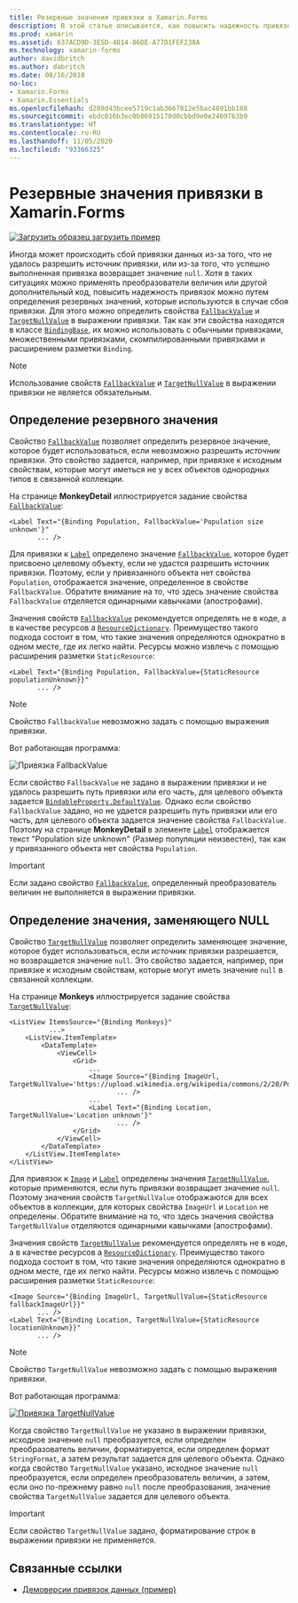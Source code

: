```yaml
---
title: Резервные значения привязки в Xamarin.Forms
description: В этой статье описывается, как повысить надежность привязок путем определения резервных значений, которые будут использоваться при сбое привязки.
ms.prod: xamarin
ms.assetid: 637ACD9D-3E5D-4014-86DE-A77D1FEF238A
ms.technology: xamarin-forms
author: davidbritch
ms.author: dabritch
ms.date: 08/16/2018
no-loc:
- Xamarin.Forms
- Xamarin.Essentials
ms.openlocfilehash: d288d43bcee5719c1ab3667812e5bac4891bb188
ms.sourcegitcommit: ebdc016b3ec0b06915170d0cbbd9e0e2469763b9
ms.translationtype: HT
ms.contentlocale: ru-RU
ms.lasthandoff: 11/05/2020
ms.locfileid: "93366325"
---
```

# <a name="xamarinforms-binding-fallbacks"></a>Резервные значения привязки в Xamarin.Forms

[![Загрузить образец](~/media/shared/download.png) загрузить пример](/samples/xamarin/xamarin-forms-samples/databindingdemos)

Иногда может происходить сбой привязки данных из-за того, что не удалось разрешить источник привязки, или из-за того, что успешно выполненная привязка возвращает значение `null`. Хотя в таких ситуациях можно применять преобразователи величин или другой дополнительный код, повысить надежность привязок можно путем определения резервных значений, которые используются в случае сбоя привязки. Для этого можно определить свойства [`FallbackValue`](xref:Xamarin.Forms.BindingBase.FallbackValue) и [`TargetNullValue`](xref:Xamarin.Forms.BindingBase.TargetNullValue) в выражении привязки. Так как эти свойства находятся в классе [`BindingBase`](xref:Xamarin.Forms.BindingBase), их можно использовать с обычными привязками, множественными привязками, скомпилированными привязками и расширением разметки `Binding`.

> [!NOTE]
> Использование свойств [`FallbackValue`](xref:Xamarin.Forms.BindingBase.FallbackValue) и [`TargetNullValue`](xref:Xamarin.Forms.BindingBase.TargetNullValue) в выражении привязки не является обязательным.

## <a name="defining-a-fallback-value"></a>Определение резервного значения

Свойство [`FallbackValue`](xref:Xamarin.Forms.BindingBase.FallbackValue) позволяет определить резервное значение, которое будет использоваться, если невозможно разрешить *источник* привязки. Это свойство задается, например, при привязке к исходным свойствам, которые могут иметься не у всех объектов однородных типов в связанной коллекции.

На странице **MonkeyDetail** иллюстрируется задание свойства [`FallbackValue`](xref:Xamarin.Forms.BindingBase.FallbackValue):

```xaml
<Label Text="{Binding Population, FallbackValue='Population size unknown'}"
       ... />   
```

Для привязки к [`Label`](xref:Xamarin.Forms.Label) определено значение [`FallbackValue`](xref:Xamarin.Forms.BindingBase.FallbackValue), которое будет присвоено целевому объекту, если не удастся разрешить источник привязки. Поэтому, если у привязанного объекта нет свойства `Population`, отображается значение, определенное в свойстве `FallbackValue`. Обратите внимание на то, что здесь значение свойства `FallbackValue` отделяется одинарными кавычками (апострофами).

Значения свойств [`FallbackValue`](xref:Xamarin.Forms.BindingBase.FallbackValue) рекомендуется определять не в коде, а в качестве ресурсов а [`ResourceDictionary`](xref:Xamarin.Forms.ResourceDictionary). Преимущество такого подхода состоит в том, что такие значения определяются однократно в одном месте, где их легко найти. Ресурсы можно извлечь с помощью расширения разметки `StaticResource`:

```xaml
<Label Text="{Binding Population, FallbackValue={StaticResource populationUnknown}}"
       ... />  
```

> [!NOTE]
> Свойство `FallbackValue` невозможно задать с помощью выражения привязки.

Вот работающая программа:

![Привязка FallbackValue](binding-fallbacks-images/bindingunavailable-detail-cropped.png "Привязка FallbackValue")

Если свойство `FallbackValue` не задано в выражении привязки и не удалось разрешить путь привязки или его часть, для целевого объекта задается [`BindableProperty.DefaultValue`](xref:Xamarin.Forms.BindableProperty.DefaultValue). Однако если свойство `FallbackValue` задано, но не удается разрешить путь привязки или его часть, для целевого объекта задается значение свойства `FallbackValue`. Поэтому на странице **MonkeyDetail** в элементе [`Label`](xref:Xamarin.Forms.Label) отображается текст "Population size unknown" (Размер популяции неизвестен), так как у привязанного объекта нет свойства `Population`.

> [!IMPORTANT]
> Если задано свойство [`FallbackValue`](xref:Xamarin.Forms.BindingBase.FallbackValue), определенный преобразователь величин не выполняется в выражении привязки.

## <a name="defining-a-null-replacement-value"></a>Определение значения, заменяющего NULL

Свойство [`TargetNullValue`](xref:Xamarin.Forms.BindingBase.TargetNullValue) позволяет определить заменяющее значение, которое будет использоваться, если *источник* привязки разрешается, но возвращается значение `null`. Это свойство задается, например, при привязке к исходным свойствам, которые могут иметь значение `null` в связанной коллекции.

На странице **Monkeys** иллюстрируется задание свойства [`TargetNullValue`](xref:Xamarin.Forms.BindingBase.TargetNullValue):

```xaml
<ListView ItemsSource="{Binding Monkeys}"
          ...>
    <ListView.ItemTemplate>
        <DataTemplate>
            <ViewCell>
                <Grid>
                    ...
                    <Image Source="{Binding ImageUrl, TargetNullValue='https://upload.wikimedia.org/wikipedia/commons/2/20/Point_d_interrogation.jpg'}"
                           ... />
                    ...
                    <Label Text="{Binding Location, TargetNullValue='Location unknown'}"
                           ... />
                </Grid>
            </ViewCell>
        </DataTemplate>
    </ListView.ItemTemplate>
</ListView>
```

Для привязок к [`Image`](xref:Xamarin.Forms.Image) и [`Label`](xref:Xamarin.Forms.Label) определены значения [`TargetNullValue`](xref:Xamarin.Forms.BindingBase.TargetNullValue), которые применяются, если путь привязки возвращает значение `null`. Поэтому значения свойств `TargetNullValue` отображаются для всех объектов в коллекции, для которых свойства `ImageUrl` и `Location` не определены. Обратите внимание на то, что здесь значения свойства `TargetNullValue` отделяются одинарными кавычками (апострофами).

Значения свойств [`TargetNullValue`](xref:Xamarin.Forms.BindingBase.TargetNullValue) рекомендуется определять не в коде, а в качестве ресурсов а [`ResourceDictionary`](xref:Xamarin.Forms.ResourceDictionary). Преимущество такого подхода состоит в том, что такие значения определяются однократно в одном месте, где их легко найти. Ресурсы можно извлечь с помощью расширения разметки `StaticResource`:

```xaml
<Image Source="{Binding ImageUrl, TargetNullValue={StaticResource fallbackImageUrl}}"
       ... />
<Label Text="{Binding Location, TargetNullValue={StaticResource locationUnknown}}"
       ... />
```

> [!NOTE]
> Свойство `TargetNullValue` невозможно задать с помощью выражения привязки.

Вот работающая программа:

[![Привязка TargetNullValue](binding-fallbacks-images/bindingunavailable-small.png "Привязка TargetNullValue")](binding-fallbacks-images/bindingunavailable-large.png#lightbox "Привязка TargetNullValue")

Когда свойство `TargetNullValue` не указано в выражении привязки, исходное значение `null` преобразуется, если определен преобразователь величин, форматируется, если определен формат `StringFormat`, а затем результат задается для целевого объекта. Однако когда свойство `TargetNullValue` указано, исходное значение `null` преобразуется, если определен преобразователь величин, а затем, если оно по-прежнему равно `null` после преобразования, значение свойства `TargetNullValue` задается для целевого объекта.

> [!IMPORTANT]
> Если свойство `TargetNullValue` задано, форматирование строк в выражении привязки не применяется.

## <a name="related-links"></a>Связанные ссылки

- [Демоверсии привязок данных (пример)](/samples/xamarin/xamarin-forms-samples/databindingdemos)
